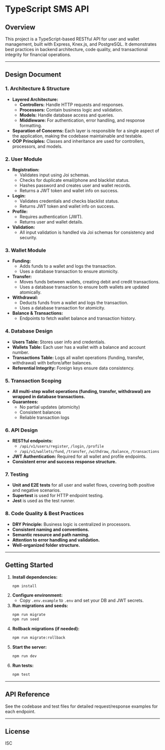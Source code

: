 # TypeScript SMS API

## Overview
This project is a TypeScript-based RESTful API for user and wallet management, built with Express, Knex.js, and PostgreSQL. It demonstrates best practices in backend architecture, code quality, and transactional integrity for financial operations.

---

## Design Document

### 1. Architecture & Structure
- **Layered Architecture:**
  - **Controllers:** Handle HTTP requests and responses.
  - **Processors:** Contain business logic and validation.
  - **Models:** Handle database access and queries.
  - **Middleware:** For authentication, error handling, and response formatting.
- **Separation of Concerns:** Each layer is responsible for a single aspect of the application, making the codebase maintainable and testable.
- **OOP Principles:** Classes and inheritance are used for controllers, processors, and models.

### 2. User Module
- **Registration:**
  - Validates input using Joi schemas.
  - Checks for duplicate email/phone and blacklist status.
  - Hashes password and creates user and wallet records.
  - Returns a JWT token and wallet info on success.
- **Login:**
  - Validates credentials and checks blacklist status.
  - Returns JWT token and wallet info on success.
- **Profile:**
  - Requires authentication (JWT).
  - Returns user and wallet details.
- **Validation:**
  - All input validation is handled via Joi schemas for consistency and security.

### 3. Wallet Module
- **Funding:**
  - Adds funds to a wallet and logs the transaction.
  - Uses a database transaction to ensure atomicity.
- **Transfer:**
  - Moves funds between wallets, creating debit and credit transactions.
  - Uses a database transaction to ensure both wallets are updated atomically.
- **Withdrawal:**
  - Deducts funds from a wallet and logs the transaction.
  - Uses a database transaction for atomicity.
- **Balance & Transactions:**
  - Endpoints to fetch wallet balance and transaction history.

### 4. Database Design
- **Users Table:** Stores user info and credentials.
- **Wallets Table:** Each user has a wallet with a balance and account number.
- **Transactions Table:** Logs all wallet operations (funding, transfer, withdrawal) with before/after balances.
- **Referential Integrity:** Foreign keys ensure data consistency.

### 5. Transaction Scoping
- **All multi-step wallet operations (funding, transfer, withdrawal) are wrapped in database transactions.**
- **Guarantees:**
  - No partial updates (atomicity)
  - Consistent balances
  - Reliable transaction logs

### 6. API Design
- **RESTful endpoints:**
  - `/api/v1/users/register`, `/login`, `/profile`
  - `/api/v1/wallets/fund`, `/transfer`, `/withdraw`, `/balance`, `/transactions`
- **JWT Authentication:** Required for all wallet and profile endpoints.
- **Consistent error and success response structure.**

### 7. Testing
- **Unit and E2E tests** for all user and wallet flows, covering both positive and negative scenarios.
- **Supertest** is used for HTTP endpoint testing.
- **Jest** is used as the test runner.

### 8. Code Quality & Best Practices
- **DRY Principle:** Business logic is centralized in processors.
- **Consistent naming and conventions.**
- **Semantic resource and path naming.**
- **Attention to error handling and validation.**
- **Well-organized folder structure.**

---

## Getting Started

1. **Install dependencies:**
   ```bash
   npm install
   ```
2. **Configure environment:**
   - Copy `.env.example` to `.env` and set your DB and JWT secrets.
3. **Run migrations and seeds:**
   ```bash
   npm run migrate
   npm run seed
   ```
4. **Rollback migrations (if needed):**
   ```bash
   npm run migrate:rollback
   ```
5. **Start the server:**
   ```bash
   npm run dev
   ```
6. **Run tests:**
   ```bash
   npm test
   ```

---

## API Reference

See the codebase and test files for detailed request/response examples for each endpoint.

---

## License
ISC 